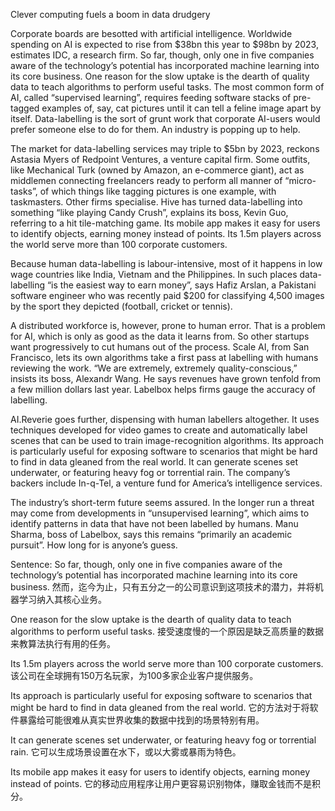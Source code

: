 Clever computing fuels a boom in data drudgery

Corporate boards are besotted with artificial intelligence. Worldwide spending on AI is expected to rise from $38bn this year to $98bn by 2023, estimates IDC, a research firm. So far, though, only one in five companies aware of the technology’s potential has incorporated machine learning into its core business. One reason for the slow uptake is the dearth of quality data to teach algorithms to perform useful tasks. The most common form of AI, called “supervised learning”, requires feeding software stacks of pre-tagged examples of, say, cat pictures until it can tell a feline image apart by itself. Data-labelling is the sort of grunt work that corporate AI-users would prefer someone else to do for them. An industry is popping up to help.

The market for data-labelling services may triple to $5bn by 2023, reckons Astasia Myers of Redpoint Ventures, a venture capital firm. Some outfits, like Mechanical Turk (owned by Amazon, an e-commerce giant), act as middlemen connecting freelancers ready to perform all manner of “micro- tasks”, of which things like tagging pictures is one example, with taskmasters. Other firms specialise. Hive has turned data-labelling into something “like playing Candy Crush”, explains its boss, Kevin Guo, referring to a hit tile-matching game. Its mobile app makes it easy for users to identify objects, earning money instead of points. Its 1.5m players across the world serve more than 100 corporate customers.

Because human data-labelling is labour-intensive, most of it happens in low wage countries like India, Vietnam and the Philippines. In such places data-labelling “is the easiest way to earn money”, says Hafiz Arslan, a Pakistani software engineer who was recently paid $200 for classifying 4,500 images by the sport they depicted (football, cricket or tennis).

A distributed workforce is, however, prone to human error. That is a problem for AI, which is only as good as the data it learns from. So other startups want progressively to cut humans out of the process. Scale AI, from San Francisco, lets its own algorithms take a first pass at labelling with humans reviewing the work. “We are extremely, extremely quality-conscious,” insists its boss, Alexandr Wang. He says revenues have grown tenfold from a few million dollars last year. Labelbox helps firms gauge the accuracy of labelling.

AI.Reverie goes further, dispensing with human labellers altogether. It uses techniques developed for video games to create and automatically label scenes that can be used to train image-recognition algorithms. Its approach is particularly useful for exposing software to scenarios that might be hard to find in data gleaned from the real world. It can generate scenes set underwater, or featuring heavy fog or torrential rain. The company’s backers include In-q-Tel, a venture fund for America’s intelligence services.

The industry’s short-term future seems assured. In the longer run a threat may come from developments in “unsupervised learning”, which aims to identify patterns in data that have not been labelled by humans. Manu Sharma, boss of Labelbox, says this remains “primarily an academic pursuit”. How long for is anyone’s guess.

Sentence:
So far, though, only one in five companies aware of the technology’s potential has incorporated machine learning into its core business.
然而，迄今为止，只有五分之一的公司意识到这项技术的潜力，并将机器学习纳入其核心业务。

One reason for the slow uptake is the dearth of quality data to teach algorithms to perform useful tasks.
接受速度慢的一个原因是缺乏高质量的数据来教算法执行有用的任务。

Its 1.5m players across the world serve more than 100 corporate customers.
该公司在全球拥有150万名玩家，为100多家企业客户提供服务。

Its approach is particularly useful for exposing software to scenarios that might be hard to find in data gleaned from the real world.
它的方法对于将软件暴露给可能很难从真实世界收集的数据中找到的场景特别有用。

It can generate scenes set underwater, or featuring heavy fog or torrential rain.
它可以生成场景设置在水下，或以大雾或暴雨为特色。

Its mobile app makes it easy for users to identify objects, earning money instead of points.
它的移动应用程序让用户更容易识别物体，赚取金钱而不是积分。
